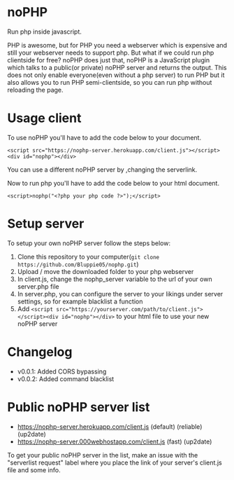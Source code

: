 # noPHP
Run php inside javascript.

PHP is awesome, but for PHP you need a webserver which is expensive and still your webserver needs to support php. But what if we could run php clientside for free? noPHP does just that, noPHP is a JavaScript plugin which talks to a public(or private) noPHP server and returns the output. This does not only enable everyone(even without a php server) to run PHP but it also allows you to run PHP semi-clientside, so you can run php without reloading the page.

# Usage client
To use noPHP you'll have to add the code below to your document.

```<script src="https://nophp-server.herokuapp.com/client.js"></script><div id="nophp"></div>```

You can use a different noPHP server by ,changing the serverlink.

Now to run php you'll have to add the code below to your html document.

```<script>nophp("<?php your php code ?>");</script>```

# Setup server
To setup your own noPHP server follow the steps below:
1. Clone this repository to your computer(```git clone https://github.com/Bluppie05/nophp.git```)
2. Upload / move the downloaded folder to your php webserver
3. In client.js, change the nophp_server variable to the url of your own server.php file
4. In server.php, you can configure the server to your likings under server settings, so for example blacklist a function
4. Add ```<script src="https://yourserver.com/path/to/client.js"></script><div id="nophp"></div>``` to your html file to use your new noPHP server

# Changelog
- v0.0.1: Added CORS bypassing
- v0.0.2: Added command blacklist

# Public noPHP server list
- https://nophp-server.herokuapp.com/client.js (default) (reliable) (up2date)
- https://nophp-server.000webhostapp.com/client.js (fast) (up2date)

To get your public noPHP server in the list, make an issue with the "serverlist request" label where you place the link of your server's client.js file and some info.
